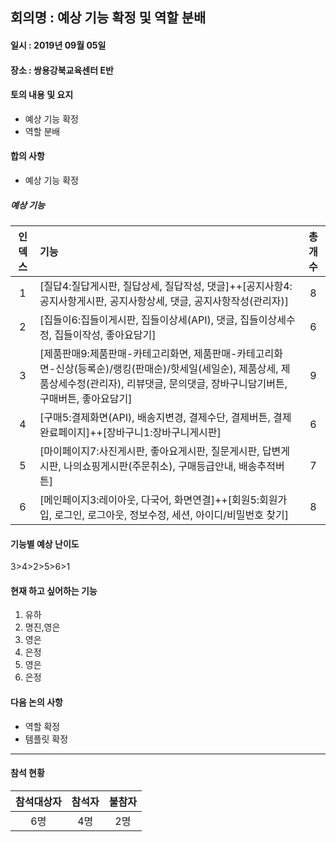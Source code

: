 ## 회의명 : 예상 기능 확정 및 역할 분배

#### 일시 : 2019년 09월 05일

#### 장소 : 쌍용강북교육센터 E반

#### 토의 내용 및 요지
   + 예상 기능 확정        
   + 역할 분배
   
#### 합의 사항
   + 예상 기능 확정
   
##### 예상 기능
| 인덱스 | 기능 | 총개수 |
|:--------:|:-----------------------------------------------------------------------------------------------------------------|:--------:|
| 1 | [질답4:질답게시판, 질답상세, 질답작성, 댓글]++[공지사항4:공지사항게시판, 공지사항상세, 댓글, 공지사항작성(관리자)] | 8 |
| 2 | [집들이6:집들이게시판, 집들이상세(API), 댓글, 집들이상세수정, 집들이작성, 좋아요담기] | 6 |
| 3 | [제품판매9:제품판매-카테고리화면, 제품판매-카테고리화면-신상(등록순)/랭킹(판매순)/핫세일(세일순), 제품상세, 제품상세수정(관리자), 리뷰댓글, 문의댓글, 장바구니담기버튼, 구매버튼, 좋아요담기] | 9 |
| 4 | [구매5:결제화면(API), 배송지변경, 결제수단, 결제버튼, 결제완료페이지]++[장바구니1:장바구니게시판] | 6 |
| 5 | [마이페이지7:사진게시판, 좋아요게시판, 질문게시판, 답변게시판, 나의쇼핑게시판(주문취소), 구매등급안내, 배송추적버튼] | 7 |
| 6 | [메인페이지3:레이아웃, 다국어, 화면연결]++[회원5:회원가입, 로그인, 로그아웃, 정보수정, 세션, 아이디/비밀번호 찾기] | 8 |

#### 기능별 예상 난이도
3>4>2>5>6>1

#### 현재 하고 싶어하는 기능
   1. 유하  
   2. 명진,영은
   3. 영은
   4. 은정
   5. 영은
   6. 은정


#### 다음 논의 사항
   + 역할 확정
   + 템플릿 확정

---
#### 참석 현황
| 참석대상자 | 참석자 | 불참자 |
|:--------:|:--------:|:--------:|
| 6명 | 4명 | 2명 |
